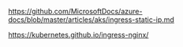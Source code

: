 https://github.com/MicrosoftDocs/azure-docs/blob/master/articles/aks/ingress-static-ip.md

https://kubernetes.github.io/ingress-nginx/